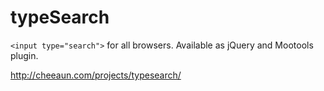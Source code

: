 typeSearch
===

`<input type="search">` for all browsers. Available as jQuery and Mootools plugin.

<http://cheeaun.com/projects/typesearch/>

